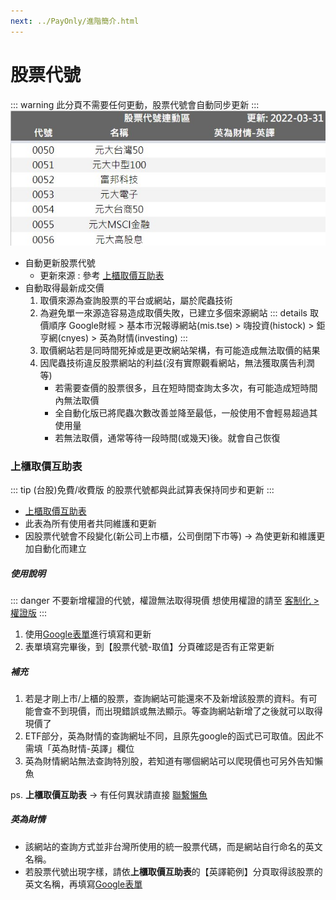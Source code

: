 ```yaml
---
next: ../PayOnly/進階簡介.html
---
```

# 股票代號

 ::: warning 此分頁不需要任何更動，股票代號會自動同步更新
 :::
 ![](../../.vuepress/public/images/基本功能_股票代號.jpg)

 - 自動更新股票代號
   - 更新來源 : 參考 [上櫃取價互助表](#上櫃取價互助表)
 - 自動取得最新成交價
   1. 取價來源為查詢股票的平台或網站，屬於爬蟲技術
   2. 為避免單一來源造容易造成取價失敗，已建立多個來源網站
      ::: details 取價順序
      Google財經 > 基本市況報導網站(mis.tse) > 嗨投資(histock) > 鉅亨網(cnyes) > 英為財情(investing)
      :::
   3. 取價網站若是同時間死掉或是更改網站架構，有可能造成無法取價的結果
   4. 因爬蟲技術違反股票網站的利益(沒有實際觀看網站，無法獲取廣告利潤等)
      - 若需要查價的股票很多，且在短時間查詢太多次，有可能造成短時間內無法取價
      - 全自動化版已將爬蟲次數改善並降至最低，一般使用不會輕易超過其使用量
      - 若無法取價，通常等待一段時間(或幾天)後。就會自己恢復

### 上櫃取價互助表

 ::: tip (台股)免費/收費版 的股票代號都與此試算表保持同步和更新
 :::
 - [上櫃取價互助表](https://docs.google.com/spreadsheets/d/1gPp3MOwiIpfs5FVDnLXIq2b9UizYjbkPCSAjnlkzVdQ)
 - 此表為所有使用者共同維護和更新
 - 因股票代號會不段變化(新公司上市櫃，公司倒閉下市等) → 為使更新和維護更加自動化而建立

##### 使用說明

 ::: danger 不要新增權證的代號，權證無法取得現價
 想使用權證的請至 [客制化 > 權證版](../../Version/客製化.md#台股權證版)
 :::

 1. 使用[Google表單](https://forms.gle/jJdaWMeouEQJyAvy8)進行填寫和更新
 2. 表單填寫完畢後，到【股票代號-取值】分頁確認是否有正常更新

##### 補充						
 1. 若是才剛上市/上櫃的股票，查詢網站可能還來不及新增該股票的資料。有可能會查不到現價，而出現錯誤或無法顯示。等查詢網站新增了之後就可以取得現價了	
 2. ETF部分，英為財情的查詢網址不同，且原先google的函式已可取值。因此不需填「英為財情-英譯」欄位
 3. 英為財情網站無法查詢特別股，若知道有哪個網站可以爬現價也可另外告知懶魚

 ps. **上櫃取價互助表** → 有任何異狀請直接 [聯繫懶魚](../../Contact.md#聯繫懶魚)

##### 英為財情
 
- 該網站的查詢方式並非台灣所使用的統一股票代碼，而是網站自行命名的英文名稱。
- 若股票代號出現<Badge text="請輸入英譯" vertical="middle"/>字樣，請依**上櫃取價互助表**的【英譯範例】分頁取得該股票的英文名稱，再填寫[Google表單](https://forms.gle/jJdaWMeouEQJyAvy8)